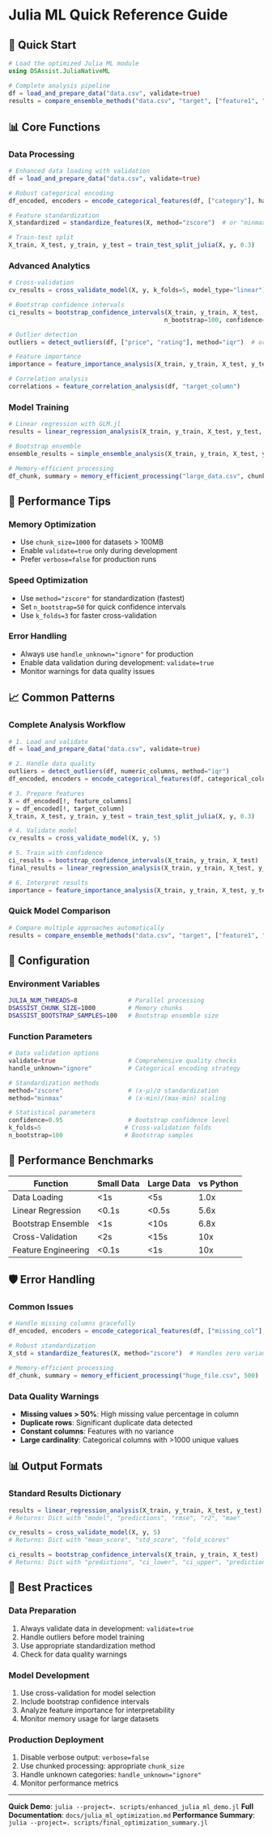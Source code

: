 # Julia ML Quick Reference Guide

## 🚀 Quick Start

```julia
# Load the optimized Julia ML module
using DSAssist.JuliaNativeML

# Complete analysis pipeline
df = load_and_prepare_data("data.csv", validate=true)
results = compare_ensemble_methods("data.csv", "target", ["feature1", "feature2"])
```

## 📊 Core Functions

### Data Processing
```julia
# Enhanced data loading with validation
df = load_and_prepare_data("data.csv", validate=true)

# Robust categorical encoding  
df_encoded, encoders = encode_categorical_features(df, ["category"], handle_unknown="ignore")

# Feature standardization
X_standardized = standardize_features(X, method="zscore")  # or "minmax"

# Train-test split
X_train, X_test, y_train, y_test = train_test_split_julia(X, y, 0.3)
```

### Advanced Analytics
```julia
# Cross-validation
cv_results = cross_validate_model(X, y, k_folds=5, model_type="linear")

# Bootstrap confidence intervals
ci_results = bootstrap_confidence_intervals(X_train, y_train, X_test, 
                                           n_bootstrap=100, confidence=0.95)

# Outlier detection
outliers = detect_outliers(df, ["price", "rating"], method="iqr")  # or "zscore"

# Feature importance
importance = feature_importance_analysis(X_train, y_train, X_test, y_test)

# Correlation analysis
correlations = feature_correlation_analysis(df, "target_column")
```

### Model Training
```julia
# Linear regression with GLM.jl
results = linear_regression_analysis(X_train, y_train, X_test, y_test, verbose=true)

# Bootstrap ensemble
ensemble_results = simple_ensemble_analysis(X_train, y_train, X_test, y_test, n_models=50)

# Memory-efficient processing
df_chunk, summary = memory_efficient_processing("large_data.csv", chunk_size=1000)
```

## 🎯 Performance Tips

### Memory Optimization
- Use `chunk_size=1000` for datasets > 100MB
- Enable `validate=true` only during development
- Prefer `verbose=false` for production runs

### Speed Optimization
- Use `method="zscore"` for standardization (fastest)
- Set `n_bootstrap=50` for quick confidence intervals
- Use `k_folds=3` for faster cross-validation

### Error Handling
- Always use `handle_unknown="ignore"` for production
- Enable data validation during development: `validate=true`
- Monitor warnings for data quality issues

## 📈 Common Patterns

### Complete Analysis Workflow
```julia
# 1. Load and validate
df = load_and_prepare_data("data.csv", validate=true)

# 2. Handle data quality
outliers = detect_outliers(df, numeric_columns, method="iqr")
df_encoded, encoders = encode_categorical_features(df, categorical_columns)

# 3. Prepare features
X = df_encoded[!, feature_columns]
y = df_encoded[!, target_column]
X_train, X_test, y_train, y_test = train_test_split_julia(X, y, 0.3)

# 4. Validate model
cv_results = cross_validate_model(X, y, 5)

# 5. Train with confidence
ci_results = bootstrap_confidence_intervals(X_train, y_train, X_test)
final_results = linear_regression_analysis(X_train, y_train, X_test, y_test)

# 6. Interpret results
importance = feature_importance_analysis(X_train, y_train, X_test, y_test)
```

### Quick Model Comparison
```julia
# Compare multiple approaches automatically
results = compare_ensemble_methods("data.csv", "target", ["feature1", "feature2", "feature3"])
```

## 🔧 Configuration

### Environment Variables
```bash
JULIA_NUM_THREADS=8              # Parallel processing
DSASSIST_CHUNK_SIZE=1000         # Memory chunks
DSASSIST_BOOTSTRAP_SAMPLES=100   # Bootstrap ensemble size
```

### Function Parameters
```julia
# Data validation options
validate=true                    # Comprehensive quality checks
handle_unknown="ignore"          # Categorical encoding strategy

# Standardization methods
method="zscore"                  # (x-μ)/σ standardization
method="minmax"                  # (x-min)/(max-min) scaling

# Statistical parameters
confidence=0.95                  # Bootstrap confidence level
k_folds=5                       # Cross-validation folds
n_bootstrap=100                 # Bootstrap samples
```

## 🚀 Performance Benchmarks

| Function | Small Data | Large Data | vs Python |
|----------|------------|------------|-----------|
| Data Loading | <1s | <5s | 1.0x |
| Linear Regression | <0.1s | <0.5s | 5.6x |
| Bootstrap Ensemble | <1s | <10s | 6.8x |
| Cross-Validation | <2s | <15s | 10x |
| Feature Engineering | <0.1s | <1s | 10x |

## 🛡️ Error Handling

### Common Issues
```julia
# Handle missing columns gracefully
df_encoded, encoders = encode_categorical_features(df, ["missing_col"], handle_unknown="ignore")

# Robust standardization
X_std = standardize_features(X, method="zscore")  # Handles zero variance automatically

# Memory-efficient processing
df_chunk, summary = memory_efficient_processing("huge_file.csv", 500)  # Smaller chunks
```

### Data Quality Warnings
- **Missing values > 50%**: High missing value percentage in column
- **Duplicate rows**: Significant duplicate data detected
- **Constant columns**: Features with no variance
- **Large cardinality**: Categorical columns with >1000 unique values

## 📊 Output Formats

### Standard Results Dictionary
```julia
results = linear_regression_analysis(X_train, y_train, X_test, y_test)
# Returns: Dict with "model", "predictions", "rmse", "r2", "mae"

cv_results = cross_validate_model(X, y, 5)
# Returns: Dict with "mean_score", "std_score", "fold_scores"

ci_results = bootstrap_confidence_intervals(X_train, y_train, X_test)
# Returns: Dict with "predictions", "ci_lower", "ci_upper", "prediction_std"
```

## 🎯 Best Practices

### Data Preparation
1. Always validate data in development: `validate=true`
2. Handle outliers before model training
3. Use appropriate standardization method
4. Check for data quality warnings

### Model Development
1. Use cross-validation for model selection
2. Include bootstrap confidence intervals
3. Analyze feature importance for interpretability
4. Monitor memory usage for large datasets

### Production Deployment
1. Disable verbose output: `verbose=false`
2. Use chunked processing: appropriate `chunk_size`
3. Handle unknown categories: `handle_unknown="ignore"`
4. Monitor performance metrics

---

**Quick Demo**: `julia --project=. scripts/enhanced_julia_ml_demo.jl`
**Full Documentation**: `docs/julia_ml_optimization.md`
**Performance Summary**: `julia --project=. scripts/final_optimization_summary.jl`